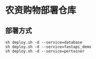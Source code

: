 # 农资购物部署仓库


## 部署方式
```
sh deploy.sh -d --service=database
sh deploy.sh -d --service=fastapi_demo
sh deploy.sh -d --service=portainer
```
